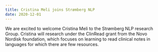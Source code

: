 ```yaml
---
title: Cristina Meli joins Strømberg NLP
date: 2020-12-01
---
```


We are excited to welcome Cristina Meli to the Strømberg NLP research Group. Cristina will research under the ClinRead grant from the Novo Nordisk foundation, which focuses on learning to read clinical notes in languages for which there are few resources.